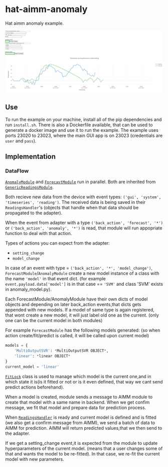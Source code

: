 # hat-aimm-anomaly
Hat aimm anomaly example.

![GUI screenshot](docs/scr.png)

## Use

To run the example on your machine, install all of the pip dependencies and run
`install.sh`. There is also a Dockerfile available, that can be used to generate a
docker image and use it to run the example. The example uses ports 23020 to 23023, where
the main GUI app is on 23023 (credentials are `user` and `pass`).


## Implementation


### DataFlow

[```AnomalyModule```](src_py/air_supervision/modules/controller/anomaly.py) and
[```ForecastModule```](src_py/air_supervision/modules/controller/forecast.py)
run in parallel. Both are inherited from
[```GenericReadingsModule```](src_py/air_supervision/modules/controller/module.py).

Both recieve new data from the device with event types: ```('gui', 'system',
'timeseries', 'reading')```. The received data is being saved in their
```ReadingsHandler```'s (objects that handle when that data should be
propagated to the adapter).

When the event from adapter with a type ```('back_action', 'forecast', '*')```
or ```('back_action', 'anomaly', '*')``` is read, that module will run
appopriate function to deal with that action.

Types of actions you can expect from the adapter:

* ```setting_change```
* ```model_change```

In case of an event with type = ```('back_action', '*', 'model_change')```,
```ForecastModule```/```AnomalyModule``` create a new model instance of a class
with the name ```'model'``` in that event dict. (for example
```event.payload.data['model']``` is in that case == ```'SVM'``` and class
'SVM' exists in anomaly_model.py).

Each ForecastModule/AnomalyModule have their own dicts of model objects and
depending on later back_action events,that dicts gets appended with new models.
If a model of same type is again registered, that wont create a new model, it
will just label old one as the current. (only one can be the current model in
both modules)

For example ```ForecastModule``` has the following models generated: (so when
action create/fit/predict is called, it will be called upon current model)
```py
models = {
    'MultiOutputSVR': *MultiOutputSVR OBJECT*,
    'linear': *linear OBJECT*
}
current_model = 'linear'
```


[```FitLock```](src_py/air_supervision/modules/controller/module.py) class is
used to manage which model is the current one,and in which state it is(is it
fitted or not or is it even defined, that way we cant send predict actions
beforehand).

When a model is created, module sends a message to AIMM module to create that
model with a same name in backend. When we get confim message, we fit that
model and prepare data for prediction process.

When
[```ReadingsHandler```](src_py/air_supervision/modules/controller/module.py)
is ready and current model is defined and is fitted (we also get a confirm
message from AIMM), we send a batch of data to AIMM for prediction.  AIMM will
return predicted values,that we then send to the adapter.


If we get a setting_change event,it is expected from the module to update
hyperparameters of the current model. (means that a user changes some of that
and wants the model to be re-fitted). In that case, we re-fit the current model
with new parameters.
